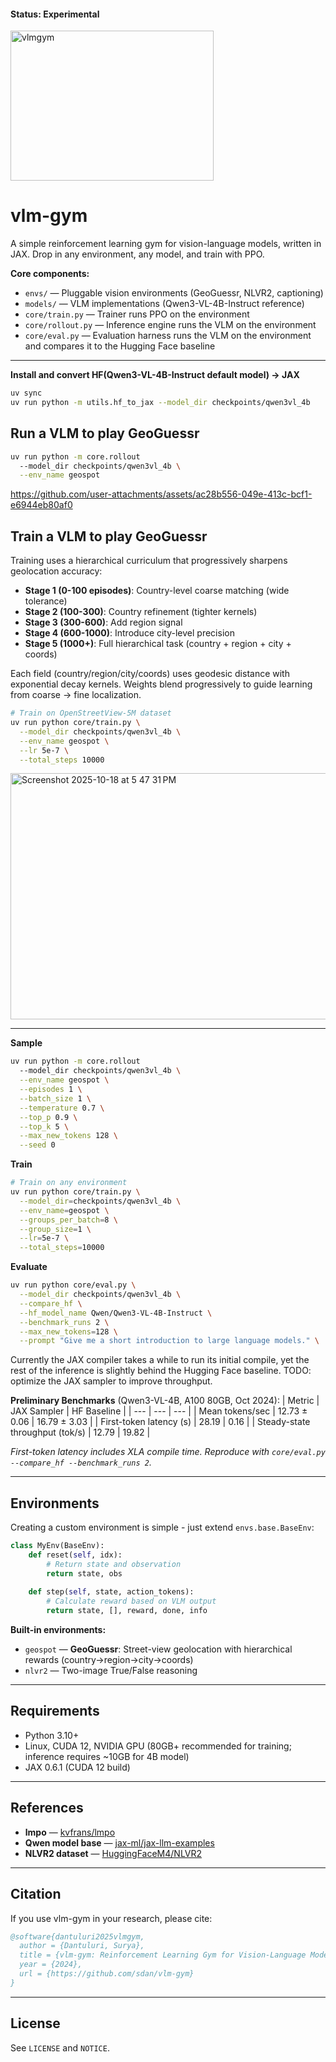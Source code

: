 #### Status: Experimental

<img width="325" height="240" alt="vlmgym" src="https://github.com/user-attachments/assets/87d7d141-4464-4687-91c0-3a6da82b2749" />

# vlm-gym

A simple reinforcement learning gym for vision-language models, written in JAX. Drop in any environment, any model, and train with PPO.

**Core components:**
- `envs/` — Pluggable vision environments (GeoGuessr, NLVR2, captioning)
- `models/` — VLM implementations (Qwen3-VL-4B-Instruct reference)
- `core/train.py` — Trainer runs PPO on the environment
- `core/rollout.py` — Inference engine runs the VLM on the environment
- `core/eval.py` — Evaluation harness runs the VLM on the environment and compares it to the Hugging Face baseline

---

**Install and convert HF(Qwen3-VL-4B-Instruct default model) → JAX**
```bash
uv sync 
uv run python -m utils.hf_to_jax --model_dir checkpoints/qwen3vl_4b
```

## Run a VLM to play GeoGuessr

```bash
uv run python -m core.rollout 
  --model_dir checkpoints/qwen3vl_4b \
  --env_name geospot
```
https://github.com/user-attachments/assets/ac28b556-049e-413c-bcf1-e6944eb80af0


## Train a VLM to play GeoGuessr

Training uses a hierarchical curriculum that progressively sharpens geolocation accuracy:
- **Stage 1 (0-100 episodes)**: Country-level coarse matching (wide tolerance)
- **Stage 2 (100-300)**: Country refinement (tighter kernels)
- **Stage 3 (300-600)**: Add region signal
- **Stage 4 (600-1000)**: Introduce city-level precision
- **Stage 5 (1000+)**: Full hierarchical task (country + region + city + coords)

Each field (country/region/city/coords) uses geodesic distance with exponential decay kernels. Weights blend progressively to guide learning from coarse → fine localization.

```bash
# Train on OpenStreetView-5M dataset
uv run python core/train.py \
  --model_dir checkpoints/qwen3vl_4b \
  --env_name geospot \
  --lr 5e-7 \
  --total_steps 10000
```
<img width="1321" height="394" alt="Screenshot 2025-10-18 at 5 47 31 PM" src="https://github.com/user-attachments/assets/8014903a-d6cc-495b-a8df-a228921fe2e9" />

---

**Sample**
```bash
uv run python -m core.rollout 
  --model_dir checkpoints/qwen3vl_4b \
  --env_name geospot \
  --episodes 1 \
  --batch_size 1 \
  --temperature 0.7 \
  --top_p 0.9 \
  --top_k 5 \
  --max_new_tokens 128 \
  --seed 0
```

**Train**
```bash
# Train on any environment
uv run python core/train.py \
  --model_dir=checkpoints/qwen3vl_4b \
  --env_name=geospot \
  --groups_per_batch=8 \
  --group_size=1 \
  --lr=5e-7 \
  --total_steps=10000
```

**Evaluate**
```bash
uv run python core/eval.py \
  --model_dir checkpoints/qwen3vl_4b \
  --compare_hf \
  --hf_model_name Qwen/Qwen3-VL-4B-Instruct \
  --benchmark_runs 2 \
  --max_new_tokens=128 \
  --prompt "Give me a short introduction to large language models." \
```

Currently the JAX compiler takes a while to run its initial compile, yet the rest of the inference is slightly behind the Hugging Face baseline. TODO: optimize the JAX sampler to improve throughput.

**Preliminary Benchmarks** (Qwen3-VL-4B, A100 80GB, Oct 2024):
| Metric | JAX Sampler | HF Baseline |
| --- | --- | --- |
| Mean tokens/sec | 12.73 ± 0.06 | 16.79 ± 3.03 |
| First-token latency (s) | 28.19 | 0.16 |
| Steady-state throughput (tok/s) | 12.79 | 19.82 |

_First-token latency includes XLA compile time. Reproduce with `core/eval.py --compare_hf --benchmark_runs 2`._

---

## Environments

Creating a custom environment is simple - just extend `envs.base.BaseEnv`:

```python
class MyEnv(BaseEnv):
    def reset(self, idx):
        # Return state and observation
        return state, obs
    
    def step(self, state, action_tokens):
        # Calculate reward based on VLM output
        return state, [], reward, done, info
```

**Built-in environments:**
- `geospot` — **GeoGuessr**: Street-view geolocation with hierarchical rewards (country→region→city→coords)
- `nlvr2` — Two-image True/False reasoning

---

## Requirements

- Python 3.10+
- Linux, CUDA 12, NVIDIA GPU (80GB+ recommended for training; inference requires ~10GB for 4B model)
- JAX 0.6.1 (CUDA 12 build)

---

## References

- **lmpo** — [kvfrans/lmpo](https://github.com/kvfrans/lmpo)
- **Qwen model base** — [jax-ml/jax-llm-examples](https://github.com/jax-ml/jax-llm-examples/tree/main/qwen3)
- **NLVR2 dataset** — [HuggingFaceM4/NLVR2](https://huggingface.co/datasets/HuggingFaceM4/NLVR2)

---

## Citation

If you use vlm-gym in your research, please cite:

```bibtex
@software{dantuluri2025vlmgym,
  author = {Dantuluri, Surya},
  title = {vlm-gym: Reinforcement Learning Gym for Vision-Language Models},
  year = {2024},
  url = {https://github.com/sdan/vlm-gym}
}
```

---

## License

See `LICENSE` and `NOTICE`.
